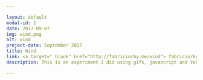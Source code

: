 ```yaml
---

layout: default
modal-id: 1
date: 2017-09-07
img: wind.png
alt: wind
project-date: September 2017
title: Wind
link: <a target="_blank" href="http://fabriciorby.me/wind"> fabriciorby.me/wind </a>
description: This is an experiment I did using gifs, javascript and YouTube Player API for iframes, the main goal is to prank the user by playing the famous "gemidão do zap". If you don't know what I mean, just be careful and turn your volume down. <br> Oh, all images and concept art credits go to <a href="https://fauux.neocities.org/"> fauux</a>.

---
```

